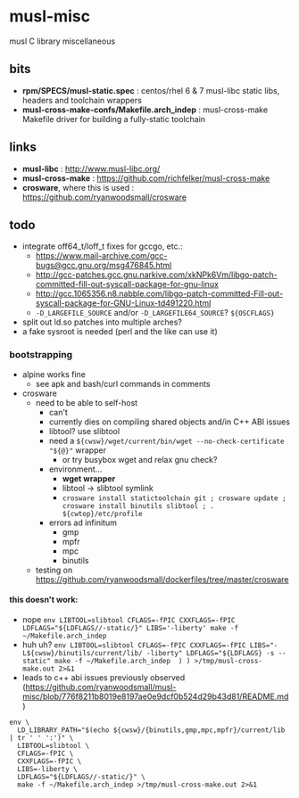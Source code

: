 # musl-misc
musl C library miscellaneous

## bits
- **rpm/SPECS/musl-static.spec** : centos/rhel 6 & 7 musl-libc static libs, headers and toolchain wrappers
- **musl-cross-make-confs/Makefile.arch_indep** : musl-cross-make Makefile driver for building a fully-static toolchain

## links
- **musl-libc** : http://www.musl-libc.org/
- **musl-cross-make** : https://github.com/richfelker/musl-cross-make
- **crosware**, where this is used : https://github.com/ryanwoodsmall/crosware

## todo
- integrate off64\_t/loff\_t fixes for gccgo, etc.:
  - https://www.mail-archive.com/gcc-bugs@gcc.gnu.org/msg476845.html
  - http://gcc-patches.gcc.gnu.narkive.com/xkNPk6Vm/libgo-patch-committed-fill-out-syscall-package-for-gnu-linux
  - http://gcc.1065356.n8.nabble.com/libgo-patch-committed-Fill-out-syscall-package-for-GNU-Linux-td491220.html
  - ```-D_LARGEFILE_SOURCE``` and/or ```-D_LARGEFILE64_SOURCE```? ```${OSCFLAGS}```
- split out ld.so patches into multiple arches?
- a fake sysroot is needed (perl and the like can use it)

### bootstrapping
- alpine works fine
  - see apk and bash/curl commands in comments
- crosware
  - need to be able to self-host
    - can't
    - currently dies on compiling shared objects and/in C++ ABI issues
    - libtool? use slibtool
    - need a ```${cwsw}/wget/current/bin/wget --no-check-certificate "${@}"``` wrapper
      - or try busybox wget and relax gnu check?
    - environment...
      - **wget wrapper**
      - libtool -> slibtool symlink
      - ```crosware install statictoolchain git ; crosware update ; crosware install binutils slibtool ; . ${cwtop}/etc/profile```
    - errors ad infinitum
      - gmp
      - mpfr
      - mpc
      - binutils
  - testing on https://github.com/ryanwoodsmall/dockerfiles/tree/master/crosware

#### this doesn't work:

- nope ```env LIBTOOL=slibtool CFLAGS=-fPIC CXXFLAGS=-fPIC LDFLAGS="${LDFLAGS//-static/}" LIBS='-liberty' make -f ~/Makefile.arch_indep```
- huh uh? ```env LIBTOOL=slibtool CFLAGS=-fPIC CXXFLAGS=-fPIC LIBS="-L${cwsw}/binutils/current/lib/ -liberty" LDFLAGS="${LDFLAGS} -s --static" make -f ~/Makefile.arch_indep  ) ) >/tmp/musl-cross-make.out 2>&1```
- leads to c++ abi issues previously observed (https://github.com/ryanwoodsmall/musl-misc/blob/776f8211b8019e8197ae0e9dcf0b524d29b43d81/README.md)
```
env \
  LD_LIBRARY_PATH="$(echo ${cwsw}/{binutils,gmp,mpc,mpfr}/current/lib | tr ' ' ':')" \
  LIBTOOL=slibtool \
  CFLAGS=-fPIC \
  CXXFLAGS=-fPIC \
  LIBS=-liberty \
  LDFLAGS="${LDFLAGS//-static/}" \
  make -f ~/Makefile.arch_indep >/tmp/musl-cross-make.out 2>&1
```
